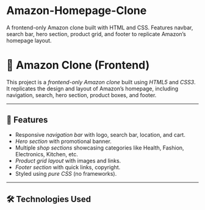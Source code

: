 # Amazon-Homepage-Clone
A frontend-only Amazon clone built with HTML and CSS. Features navbar, search bar, hero section, product grid, and footer to replicate Amazon’s homepage layout.


# 🛒 Amazon Clone (Frontend)

This project is a *frontend-only Amazon clone* built using *HTML5* and *CSS3*.  
It replicates the design and layout of Amazon’s homepage, including navigation, search, hero section, product boxes, and footer.

---

## 🚀 Features
- Responsive *navigation bar* with logo, search bar, location, and cart.
- *Hero section* with promotional banner.
- Multiple *shop sections* showcasing categories like Health, Fashion, Electronics, Kitchen, etc.
- *Product grid layout* with images and links.
- *Footer section* with quick links, copyright.
- Styled using *pure CSS* (no frameworks).

---

## 🛠 Technologies Used
